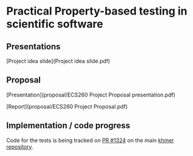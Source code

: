 # Practical Property-based testing in scientific software

## Presentations

[Project idea slide](Project idea slide.pdf)

## Proposal

[Presentation](proposal/ECS260 Project Proposal presentation.pdf)

[Report](proposal/ECS260 Project Proposal.pdf)

## Implementation / code progress

Code for the tests is being tracked on [PR #1324][1] on the main [khmer repository][2].

[1]: https://github.com/dib-lab/khmer/pull/1324
[2]: https://github.com/dib-lab/khmer/
